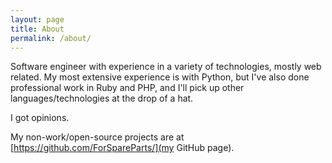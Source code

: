 ```yaml
---
layout: page
title: About
permalink: /about/
---
```


Software engineer with experience in a variety of technologies, mostly web related. My most extensive experience is with Python, but I've also done professional work in Ruby and PHP, and I'll pick up other languages/technologies at the drop of a hat.

I got opinions.

My non-work/open-source projects are at [https://github.com/ForSpareParts/](my GitHub page).
